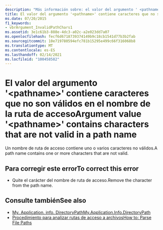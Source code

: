 ```yaml
---
description: "Más información sobre: el valor del argumento ' <pathname> ' contiene caracteres que no son válidos en un nombre de ruta de acceso"
title: El valor del argumento '<pathname>' contiene caracteres que no son válidos en el nombre de la ruta de acceso
ms.date: 07/20/2015
f1_keywords:
- vbrArgument_InvalidPathChars1
ms.assetid: 3e1c61b3-888e-4dc3-a02c-a2e023dd7a07
ms.openlocfilehash: fecf6d6718739374149b9c18cb1541d77b3b2fab
ms.sourcegitcommit: 10e719780594efc781b15295e499c66f316068b8
ms.translationtype: MT
ms.contentlocale: es-ES
ms.lasthandoff: 02/14/2021
ms.locfileid: "100458582"
---
```

# <a name="argument-value-pathname-contains-characters-that-are-not-valid-in-a-path-name"></a><span data-ttu-id="f1ac8-103">El valor del argumento '\<pathname>' contiene caracteres que no son válidos en el nombre de la ruta de acceso</span><span class="sxs-lookup"><span data-stu-id="f1ac8-103">Argument value '\<pathname>' contains characters that are not valid in a path name</span></span>

<span data-ttu-id="f1ac8-104">Un nombre de ruta de acceso contiene uno o varios caracteres no válidos.</span><span class="sxs-lookup"><span data-stu-id="f1ac8-104">A path name contains one or more characters that are not valid.</span></span>  
  
## <a name="to-correct-this-error"></a><span data-ttu-id="f1ac8-105">Para corregir este error</span><span class="sxs-lookup"><span data-stu-id="f1ac8-105">To correct this error</span></span>  
  
- <span data-ttu-id="f1ac8-106">Quite el carácter del nombre de ruta de acceso.</span><span class="sxs-lookup"><span data-stu-id="f1ac8-106">Remove the character from the path name.</span></span>  
  
## <a name="see-also"></a><span data-ttu-id="f1ac8-107">Consulte también</span><span class="sxs-lookup"><span data-stu-id="f1ac8-107">See also</span></span>

- [<span data-ttu-id="f1ac8-108">My. Application. info. DirectoryPath</span><span class="sxs-lookup"><span data-stu-id="f1ac8-108">My.Application.Info.DirectoryPath</span></span>](xref:Microsoft.VisualBasic.ApplicationServices.AssemblyInfo.DirectoryPath)
- [<span data-ttu-id="f1ac8-109">Procedimiento para analizar rutas de acceso a archivos</span><span class="sxs-lookup"><span data-stu-id="f1ac8-109">How to: Parse File Paths</span></span>](../developing-apps/programming/drives-directories-files/how-to-parse-file-paths.md)
